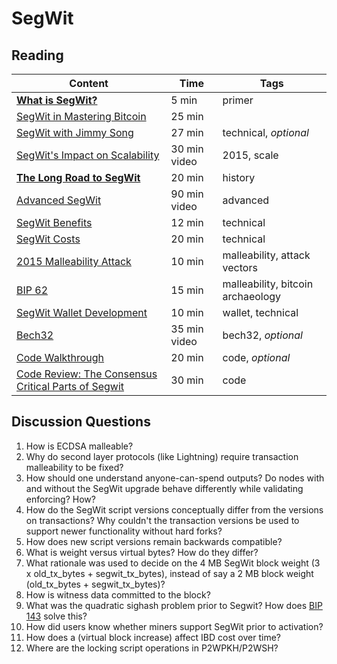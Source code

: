 # SegWit

## Reading

| Content                                                                                       | Time  | Tags                    |
|-----------------------------------------------------------------------------------------------|-------|-------------------------|
| **[What is SegWit?](https://bitcoinmagazine.com/guides/what-is-segwit)** | 5 min | primer                  |
| [SegWit in Mastering Bitcoin](https://github.com/bitcoinbook/bitcoinbook/blob/develop/ch07.asciidoc#segregated-witness) | 25 min |
| [SegWit with Jimmy Song](https://www.youtube.com/watch?v=Txfy2mFe16A) | 27 min | technical, *optional* |
| [SegWit's Impact on Scalability](https://diyhpl.us/wiki/transcripts/scalingbitcoin/hong-kong/segregated-witness-and-its-impact-on-scalability/) | 30 min video | 2015, scale |
| **[The Long Road to SegWit](https://bitcoinmagazine.com/articles/long-road-segwit-how-bitcoins-biggest-protocol-upgrade-became-reality/)** | 20 min | history |
| [Advanced SegWit](https://www.youtube.com/watch?v=JgNgnwF9hfY) | 90 min video | advanced |
| [SegWit Benefits](https://bitcoincore.org/en/2016/01/26/segwit-benefits/) | 12 min | technical |
| [SegWit Costs](https://bitcoincore.org/en/2016/10/28/segwit-costs/) | 20 min | technical |
| [2015 Malleability Attack](https://bitcoinmagazine.com/articles/the-who-what-why-and-how-of-the-ongoing-transaction-malleability-attack-1444253640/) | 10 min | malleability, attack vectors |
| [BIP 62](https://github.com/bitcoin/bips/blob/master/bip-0062.mediawiki) | 15 min | malleability, bitcoin archaeology |
| [SegWit Wallet Development](https://bitcoincore.org/en/segwit_wallet_dev/) | 10 min | wallet, technical |
| [Bech32](https://diyhpl.us/wiki/transcripts/sf-bitcoin-meetup/2017-03-29-new-address-type-for-segwit-addresses/) | 35 min video | bech32, *optional* |
| [Code Walkthrough](https://docs.google.com/document/d/1qn9SCQj2YQauE83FjglODUZJTQaz9WxrbaTtkP367cA/edit) | 20 min | code, *optional* |
| [Code Review: The Consensus Critical Parts of Segwit](https://petertodd.org/2016/segwit-consensus-critical-code-review) | 30 min | code |

## Discussion Questions

1. How is ECDSA malleable?
1. Why do second layer protocols (like Lightning) require transaction malleability to be fixed?
1. How should one understand anyone-can-spend outputs? Do nodes with and without the SegWit upgrade behave differently while validating enforcing? How?
1. How do the SegWit script versions conceptually differ from the versions on transactions? Why couldn't the transaction versions be used to support newer functionality without hard forks?
1. How does new script versions remain backwards compatible?
1. What is weight versus virtual bytes? How do they differ?
1. What rationale was used to decide on the 4 MB SegWit block weight (3 x old_tx_bytes + segwit_tx_bytes), instead of say a 2 MB block weight (old_tx_bytes + segwit_tx_bytes)?
1. How is witness data committed to the block?
1. What was the quadratic sighash problem prior to Segwit? How does [BIP 143](https://github.com/bitcoin/bips/blob/master/bip-0143.mediawiki) solve this?
1. How did users know whether miners support SegWit prior to activation?
1. How does a (virtual block increase) affect IBD cost over time?
1. Where are the locking script operations in P2WPKH/P2WSH?
